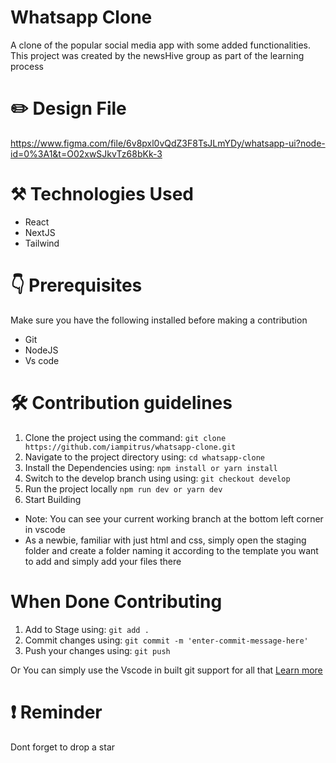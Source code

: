 # Whatsapp Clone

A clone of the popular social media app with some added functionalities. This project was created by the newsHive group as part of the learning process

# ✏️ Design File

https://www.figma.com/file/6v8pxl0vQdZ3F8TsJLmYDy/whatsapp-ui?node-id=0%3A1&t=O02xwSJkvTz68bKk-3

# ⚒️ Technologies Used

- React
- NextJS
- Tailwind

# 👇 Prerequisites

Make sure you have the following installed before making a contribution

- Git
- NodeJS
- Vs code

# 🛠️ Contribution guidelines

1. Clone the project using the command:
   `git clone https://github.com/iampitrus/whatsapp-clone.git`
2. Navigate to the project directory using:
   `cd whatsapp-clone`
3. Install the Dependencies using:
   `npm install or yarn install`
4. Switch to the develop branch using using:
   `git checkout develop`
5. Run the project locally
   `npm run dev or yarn dev`
6. Start Building

- Note: You can see your current working branch at the bottom left corner in vscode
- As a newbie, familiar with just html and css, simply open the staging folder and create a folder naming it according to the template you want to add and simply add your files there

# When Done Contributing

1. Add to Stage using:
   `git add .`
2. Commit changes using:
   `git commit -m 'enter-commit-message-here'`
3. Push your changes using:
   `git push`

Or You can simply use the Vscode in built git support for all that [Learn more](https://m.youtube.com/watch?v=i_23KUAEtUM)

# ❗ Reminder

Dont forget to drop a star
